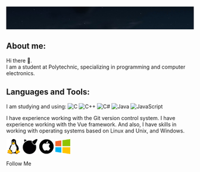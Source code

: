
[![Header](https://github.com/Egor6052/egor6052/blob/NewSite/assets/2024-08-13_20-43-50.png)](https://github.com/Egor6052?tab=repositories)

## About me:
Hi there 👋.  
I am a student at Polytechnic, specializing in programming and computer electronics.


## Languages and Tools:
I am studying and using: 
![C](https://img.shields.io/badge/C-3498db?style=for-the-badge&logo=C) ![C++](https://img.shields.io/badge/C++-2980b9?style=for-the-badge&logo=C%2b%2b) ![C#](https://img.shields.io/badge/CSharp-9b59b6?style=for-the-badge&logo=C&#x23) ![Java](https://img.shields.io/badge/Java-e74c3c?style=for-the-badge&logo=Java) ![JavaScript](https://img.shields.io/badge/JavaScript-d35400?style=for-the-badge&logo=JavaScript&logoColor=f1c40f)

I have experience working with the Git version control system. I have experience working with the Vue framework. And also, I have skills in working with operating systems based on Linux and Unix, and Windows.

<img src="https://github.com/Egor6052/egor6052/blob/NewSite/assets/free-icon-linux-6124995.png" alt="Linux" width="40"/> <img src="https://github.com/Egor6052/egor6052/blob/NewSite/assets/1494.png" alt="Unix" width="40"/> <img src="https://github.com/Egor6052/egor6052/blob/NewSite/assets/2175370.png" alt="Mac" width="40"/> <img src="https://github.com/Egor6052/egor6052/blob/NewSite/assets/free-icon-windows-220215.png" alt="Windows" width="40"/>


Follow Me


<!--

**Egor6052/egor6052** is a ✨ _special_ ✨ repository because its `README.md` (this file) appears on your GitHub profile.

Here are some ideas to get you started:

- 🔭 I’m currently working on ...
- 🌱 I’m currently learning ...
- 👯 I’m looking to collaborate on ...
- 🤔 I’m looking for help with ...
- 💬 Ask me about ...
- 📫 How to reach me: ...
- 😄 Pronouns: ...
- ⚡ Fun fact: ...
 -->

